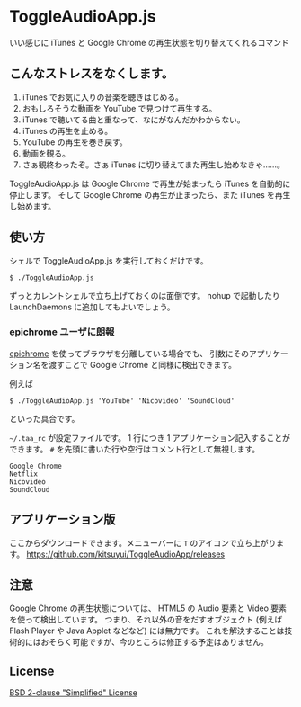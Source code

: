 # ToggleAudioApp.js

いい感じに iTunes と Google Chrome の再生状態を切り替えてくれるコマンド

## こんなストレスをなくします。

1. iTunes でお気に入りの音楽を聴きはじめる。
2. おもしろそうな動画を YouTube で見つけて再生する。
3. iTunes で聴いてる曲と重なって、なにがなんだかわからない。
4. iTunes の再生を止める。
5. YouTube の再生を巻き戻す。
6. 動画を観る。
7. さぁ観終わったぞ。さぁ iTunes に切り替えてまた再生し始めなきゃ……。

ToggleAudioApp.js は Google Chrome で再生が始まったら iTunes を自動的に停止します。
そして Google Chrome の再生が止まったら、また iTunes を再生し始めます。

## 使い方

シェルで ToggleAudioApp.js を実行しておくだけです。

```console
$ ./ToggleAudioApp.js
```

ずっとカレントシェルで立ち上げておくのは面倒です。
nohup で起動したり LaunchDaemons に追加してもよいでしょう。

### epichrome ユーザに朗報

[epichrome](https://github.com/dmarmor/epichrome) を使ってブラウザを分離している場合でも、
引数にそのアプリケーション名を渡すことで Google Chrome と同様に検出できます。

例えば

```console
$ ./ToggleAudioApp.js 'YouTube' 'Nicovideo' 'SoundCloud'
```

といった具合です。

`~/.taa_rc` が設定ファイルです。 1 行につき 1 アプリケーション記入することができます。
`#` を先頭に書いた行や空行はコメント行として無視します。

```
Google Chrome
Netflix
Nicovideo
SoundCloud
```

## アプリケーション版

ここからダウンロードできます。メニューバーに `T` のアイコンで立ち上がります。
https://github.com/kitsuyui/ToggleAudioApp/releases

## 注意

Google Chrome の再生状態については、 HTML5 の Audio 要素と Video 要素を使って検出しています。
つまり、それ以外の音をだすオブジェクト (例えば Flash Player や Java Applet などなど) には無力です。
これを解決することは技術的にはおそらく可能ですが、今のところは修正する予定はありません。

## License

[BSD 2-clause "Simplified" License](https://spdx.org/licenses/BSD-2-Clause)
